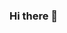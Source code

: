 ### Hi there 👋

<!--
**luanperosa/luanperosa** is a ✨ _special_ ✨ repository because its `README.md` (this file) appears on your GitHub profile.

Here are some ideas to get you started:

- 🔭 I’m currently working on React project
- 🌱 I’m currently learning PWA
- 👯 I’m looking to collaborate on cryptocurrency projects
- 🤔 I’m looking for help with create dev blogs
- 📫 How to reach me: send me a message on my linkedin
-->

